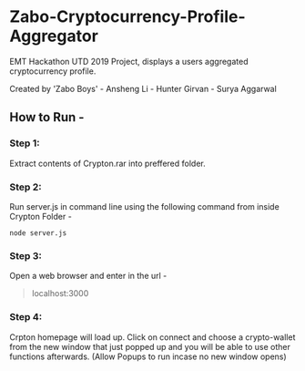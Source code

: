 # Zabo-Cryptocurrency-Profile-Aggregator
EMT Hackathon UTD 2019 Project, displays a users aggregated cryptocurrency profile. 

Created by 'Zabo Boys'
          - Ansheng Li
          - Hunter Girvan
          - Surya Aggarwal
          
## How to Run - 

### Step 1:
Extract contents of Crypton.rar into preffered folder.

### Step 2:
Run server.js in command line using the following command from inside Crypton Folder - 
```
node server.js
```

### Step 3:
Open a web browser and enter in the url - 
> localhost:3000

### Step 4:
Crpton homepage will load up.
Click on connect and choose a crypto-wallet from the new window that just popped up and you will be able to use other functions afterwards.
(Allow Popups to run incase no new window opens)
